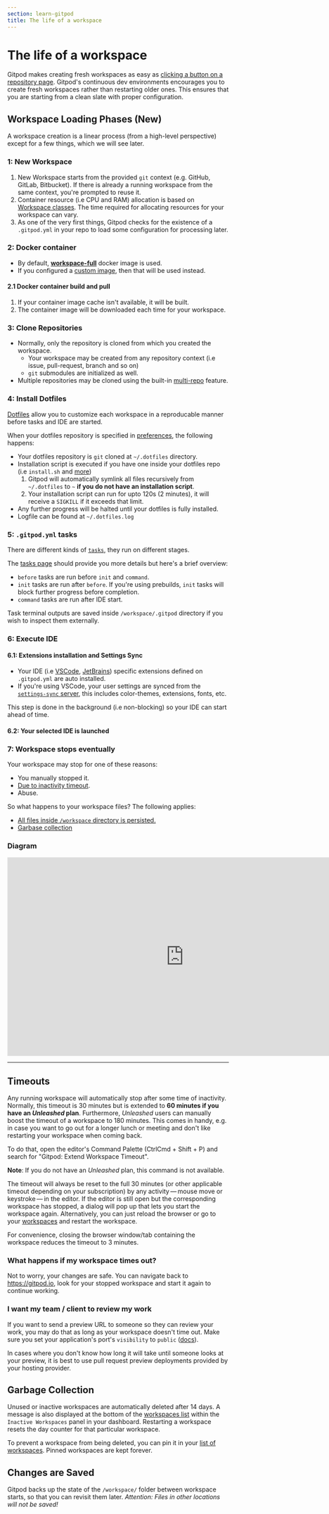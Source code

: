 ```yaml
---
section: learn-gitpod
title: The life of a workspace
---
```


<script context="module">
  export const prerender = true;
  import Keybind from "$lib/components/keybind.svelte";
</script>

# The life of a workspace

Gitpod makes creating fresh workspaces as easy as [clicking a button on a repository page](/docs/configure/user-settings/browser-extension).
Gitpod's continuous dev environments encourages you to create fresh workspaces rather than restarting older ones.
This ensures that you are starting from a clean slate with proper configuration.

## Workspace Loading Phases (New)

A workspace creation is a linear process (from a high-level perspective) except for a few things, which we will see later.

### 1: New Workspace

1. New Workspace starts from the provided `git` context (e.g. GitHub, GitLab, Bitbucket). If there is already a running workspace from the same context, you're prompted to reuse it.
2. Container resource (i.e CPU and RAM) allocation is based on [Workspace classes](/docs/configure/workspaces/workspace-classes#workspace-classes). The time required for allocating resources for your workspace can vary.
3. As one of the very first things, Gitpod checks for the existence of a `.gitpod.yml` in your repo to load some configuration for processing later.

### 2: Docker container

- By default, [**workspace-full**](https://hub.docker.com/r/gitpod/workspace-full) docker image is used.
- If you configured a [custom image](/docs/configure/workspaces/workspace-image#configure-a-custom-dockerfile), then that will be used instead.

#### 2.1 Docker container build and pull

1. If your container image cache isn't available, it will be built.
2. The container image will be downloaded each time for your workspace.

### 3: Clone Repositories

- Normally, only the repository is cloned from which you created the workspace.
  - Your workspace may be created from any repository context (i.e issue, pull-request, branch and so on)
  - `git` submodules are initialized as well.
- Multiple repositories may be cloned using the built-in [multi-repo](/docs/configure/workspaces/multi-repo) feature.

### 4: Install Dotfiles

[Dotfiles](/docs/configure/user-settings/dotfiles) allow you to customize each workspace in a reproducable manner before tasks and IDE are started.

When your dotfiles repository is specified in [preferences](https://gitpod.io/preferences), the following happens:

- Your dotfiles repository is `git` cloned at `~/.dotfiles` directory.
- Installation script is executed if you have one inside your dotfiles repo (i.e `install.sh` and [more](/docs/configure/user-settings/dotfiles))
  1. Gitpod will automatically symlink all files recursively from `~/.dotfiles` to `~` **if you do not have an installation script**.
  2. Your installation script can run for upto 120s (2 minutes), it will receive a `SIGKILL` if it exceeds that limit.
- Any further progress will be halted until your dotfiles is fully installed.
- Logfile can be found at `~/.dotfiles.log`

### 5: `.gitpod.yml` tasks

There are different kinds of [`tasks`](/docs/configure/workspaces/tasks), they run on different stages.

The [tasks page](/docs/configure/workspaces/tasks#prebuild-and-new-workspaces) should provide you more details but here's a brief overview:

- `before` tasks are run before `init` and `command`.
- `init` tasks are run after `before`. If you're using prebuilds, `init` tasks will block further progress before completion.
- `command` tasks are run after IDE start.

Task terminal outputs are saved inside `/workspace/.gitpod` directory if you wish to inspect them externally.

### 6: Execute IDE

#### 6.1: Extensions installation and Settings Sync

- Your IDE (i.e [VSCode](/docs/references/ides-and-editors/vscode-extensions#installing-an-extension), [JetBrains](/docs/references/ides-and-editors/intellij#preconfigure-for-repository)) specific extensions defined on `.gitpod.yml` are auto installed.
- If you're using VSCode, your user settings are synced from the [`settings-sync` server](/references/ides-and-editors/settings-sync), this includes color-themes, extensions, fonts, etc.

This step is done in the background (i.e non-blocking) so your IDE can start ahead of time.

#### 6.2: Your selected IDE is launched

### 7: Workspace stops eventually

Your workspace may stop for one of these reasons:

- You manually stopped it.
- [Due to inactivity timeout](#timeouts).
- Abuse.

So what happens to your workspace files? The following applies:

- [All files inside `/workspace` directory is persisted.](#changes-are-saved)
- [Garbase collection](#garbage-collection)

### Diagram

<iframe title="Diagram showing the Gitpod loading process" style="border: 1px solid rgba(0, 0, 0, 0.1);" width="800" height="450" src="https://www.figma.com/embed?embed_host=share&url=https%3A%2F%2Fwww.figma.com%2Fproto%2F9mwBY6t44zP4n9w8AQZZL9%2FGitpod-workspace-start-diagram%3Fnode-id%3D59662%253A337%26scaling%3Dmin-zoom%26page-id%3D0%253A244%26starting-point-node-id%3D59662%253A337" allowfullscreen></iframe>

---

## Timeouts

Any running workspace will automatically stop after some time of inactivity. Normally, this timeout is 30 minutes but is extended to **60 minutes if you have an _Unleashed_ plan**.
Furthermore, _Unleashed_ users can manually boost the timeout of a workspace to 180 minutes. This comes in handy, e.g. in case you want to go out for a longer lunch or meeting and don't like restarting your workspace when coming back.

To do that, open the editor's Command Palette (<Keybind>CtrlCmd + Shift + P</Keybind>) and search for "Gitpod: Extend Workspace Timeout".

**Note**: If you do not have an _Unleashed_ plan, this command is not available.

The timeout will always be reset to the full 30 minutes (or other applicable timeout depending on your subscription) by any activity&thinsp;—&thinsp;mouse move or keystroke&thinsp;—&thinsp;in the editor.
If the editor is still open but the corresponding workspace has stopped, a dialog will pop up that lets you start the workspace
again. Alternatively, you can just reload the browser or go to your [workspaces](https://gitpod.io/workspaces) and restart the workspace.

For convenience, closing the browser window/tab containing the workspace reduces the timeout to 3 minutes.

### What happens if my workspace times out?

Not to worry, your changes are safe. You can navigate back to https://gitpod.io, look for your stopped workspace and start it again to continue working.

### I want my team / client to review my work

If you want to send a preview URL to someone so they can review your work, you may do that as long as your workspace doesn't time out. Make sure you set your application's port's `visibility` to `public` ([docs](/docs/references/gitpod-yml#portsnvisibility)).

In cases where you don't know how long it will take until someone looks at your preview, it is best to use pull request preview deployments provided by your hosting provider.

## Garbage Collection

Unused or inactive workspaces are automatically deleted after 14 days. A message is also displayed at the bottom of the [workspaces list](https://gitpod.io/workspaces/) within the `Inactive Workspaces` panel in your dashboard. Restarting a workspace resets the day counter for that particular workspace.

To prevent a workspace from being deleted, you can pin it in your [list of workspaces](https://gitpod.io/workspaces/). Pinned workspaces are kept forever.

## Changes are Saved

Gitpod backs up the state of the `/workspace/` folder between workspace starts, so that
you can revisit them later. _Attention: Files in other locations will not be saved!_
